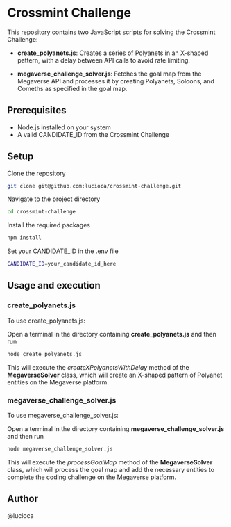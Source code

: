 # Crossmint Challenge
This repository contains two JavaScript scripts for solving the Crossmint Challenge:

- **create_polyanets.js**: Creates a series of Polyanets in an X-shaped pattern, with a delay between API calls to avoid rate limiting.

- **megaverse_challenge_solver.js**: Fetches the goal map from the Megaverse API and processes it by creating Polyanets, Soloons, and Comeths as specified in the goal map.

## Prerequisites
- Node.js installed on your system
- A valid CANDIDATE_ID from the Crossmint Challenge

## Setup
Clone the repository
```bash
git clone git@github.com:lucioca/crossmint-challenge.git
```

Navigate to the project directory
```bash
cd crossmint-challenge
```

Install the required packages
```bash
npm install
```

Set your CANDIDATE_ID in the .env file
```bash
CANDIDATE_ID=your_candidate_id_here
```

## Usage and execution
### create_polyanets.js
To use create_polyanets.js:

Open a terminal in the directory containing **create_polyanets.js** and then run
```bash
node create_polyanets.js
```

This will execute the *createXPolyanetsWithDelay* method of the **MegaverseSolver** class, which will create an X-shaped pattern of Polyanet entities on the Megaverse platform.

### megaverse_challenge_solver.js
To use megaverse_challenge_solver.js:

Open a terminal in the directory containing **megaverse_challenge_solver.js** and then run
```bash
node megaverse_challenge_solver.js
```

This will execute the *processGoalMap* method of the **MegaverseSolver** class, which will process the goal map and add the necessary entities to complete the coding challenge on the Megaverse platform.

## Author
@lucioca